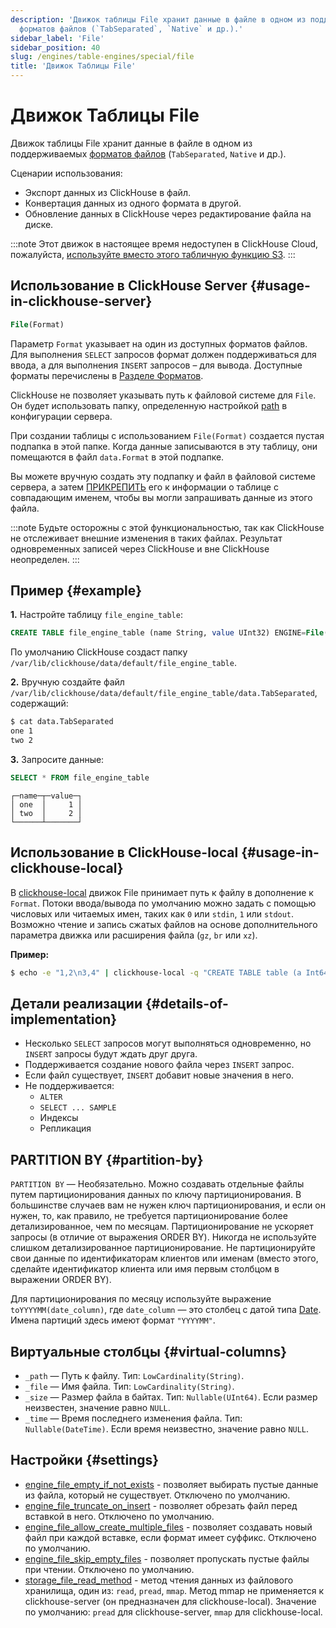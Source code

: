 ```yaml
---
description: 'Движок таблицы File хранит данные в файле в одном из поддерживаемых
  форматов файлов (`TabSeparated`, `Native` и др.).'
sidebar_label: 'File'
sidebar_position: 40
slug: /engines/table-engines/special/file
title: 'Движок Таблицы File'
---
```


# Движок Таблицы File

Движок таблицы File хранит данные в файле в одном из поддерживаемых [форматов файлов](/interfaces/formats#formats-overview) (`TabSeparated`, `Native` и др.).

Сценарии использования:

- Экспорт данных из ClickHouse в файл.
- Конвертация данных из одного формата в другой.
- Обновление данных в ClickHouse через редактирование файла на диске.

:::note
Этот движок в настоящее время недоступен в ClickHouse Cloud, пожалуйста, [используйте вместо этого табличную функцию S3](/sql-reference/table-functions/s3.md).
:::

## Использование в ClickHouse Server {#usage-in-clickhouse-server}

```sql
File(Format)
```

Параметр `Format` указывает на один из доступных форматов файлов. Для выполнения
`SELECT` запросов формат должен поддерживаться для ввода, а для выполнения
`INSERT` запросов – для вывода. Доступные форматы перечислены в
[Разделе Форматов](/interfaces/formats#formats-overview).

ClickHouse не позволяет указывать путь к файловой системе для `File`. Он будет использовать папку, определенную настройкой [path](../../../operations/server-configuration-parameters/settings.md) в конфигурации сервера.

При создании таблицы с использованием `File(Format)` создается пустая подпапка в этой папке. Когда данные записываются в эту таблицу, они помещаются в файл `data.Format` в этой подпапке.

Вы можете вручную создать эту подпапку и файл в файловой системе сервера, а затем [ПРИКРЕПИТЬ](../../../sql-reference/statements/attach.md) его к информации о таблице с совпадающим именем, чтобы вы могли запрашивать данные из этого файла.

:::note
Будьте осторожны с этой функциональностью, так как ClickHouse не отслеживает внешние изменения в таких файлах. Результат одновременных записей через ClickHouse и вне ClickHouse неопределен.
:::

## Пример {#example}

**1.** Настройте таблицу `file_engine_table`:

```sql
CREATE TABLE file_engine_table (name String, value UInt32) ENGINE=File(TabSeparated)
```

По умолчанию ClickHouse создаст папку `/var/lib/clickhouse/data/default/file_engine_table`.

**2.** Вручную создайте файл `/var/lib/clickhouse/data/default/file_engine_table/data.TabSeparated`, содержащий:

```bash
$ cat data.TabSeparated
one 1
two 2
```

**3.** Запросите данные:

```sql
SELECT * FROM file_engine_table
```

```text
┌─name─┬─value─┐
│ one  │     1 │
│ two  │     2 │
└──────┴───────┘
```

## Использование в ClickHouse-local {#usage-in-clickhouse-local}

В [clickhouse-local](../../../operations/utilities/clickhouse-local.md) движок File принимает путь к файлу в дополнение к `Format`. Потоки ввода/вывода по умолчанию можно задать с помощью числовых или читаемых имен, таких как `0` или `stdin`, `1` или `stdout`. Возможно чтение и запись сжатых файлов на основе дополнительного параметра движка или расширения файла (`gz`, `br` или `xz`).

**Пример:**

```bash
$ echo -e "1,2\n3,4" | clickhouse-local -q "CREATE TABLE table (a Int64, b Int64) ENGINE = File(CSV, stdin); SELECT a, b FROM table; DROP TABLE table"
```

## Детали реализации {#details-of-implementation}

- Несколько `SELECT` запросов могут выполняться одновременно, но `INSERT` запросы будут ждать друг друга.
- Поддерживается создание нового файла через `INSERT` запрос.
- Если файл существует, `INSERT` добавит новые значения в него.
- Не поддерживается:
    - `ALTER`
    - `SELECT ... SAMPLE`
    - Индексы
    - Репликация

## PARTITION BY {#partition-by}

`PARTITION BY` — Необязательно. Можно создавать отдельные файлы путем партиционирования данных по ключу партиционирования. В большинстве случаев вам не нужен ключ партиционирования, и если он нужен, то, как правило, не требуется партиционирование более детализированное, чем по месяцам. Партиционирование не ускоряет запросы (в отличие от выражения ORDER BY). Никогда не используйте слишком детализированное партиционирование. Не партиционируйте свои данные по идентификаторам клиентов или именам (вместо этого, сделайте идентификатор клиента или имя первым столбцом в выражении ORDER BY).

Для партиционирования по месяцу используйте выражение `toYYYYMM(date_column)`, где `date_column` — это столбец с датой типа [Date](/sql-reference/data-types/date.md). Имена партиций здесь имеют формат `"YYYYMM"`.

## Виртуальные столбцы {#virtual-columns}

- `_path` — Путь к файлу. Тип: `LowCardinality(String)`.
- `_file` — Имя файла. Тип: `LowCardinality(String)`.
- `_size` — Размер файла в байтах. Тип: `Nullable(UInt64)`. Если размер неизвестен, значение равно `NULL`.
- `_time` — Время последнего изменения файла. Тип: `Nullable(DateTime)`. Если время неизвестно, значение равно `NULL`.

## Настройки {#settings}

- [engine_file_empty_if_not_exists](/operations/settings/settings#engine_file_empty_if_not_exists) - позволяет выбирать пустые данные из файла, который не существует. Отключено по умолчанию.
- [engine_file_truncate_on_insert](/operations/settings/settings.md#engine_file_truncate_on_insert) - позволяет обрезать файл перед вставкой в него. Отключено по умолчанию.
- [engine_file_allow_create_multiple_files](/operations/settings/settings.md#engine_file_allow_create_multiple_files) - позволяет создавать новый файл при каждой вставке, если формат имеет суффикс. Отключено по умолчанию.
- [engine_file_skip_empty_files](/operations/settings/settings.md#engine_file_skip_empty_files) - позволяет пропускать пустые файлы при чтении. Отключено по умолчанию.
- [storage_file_read_method](/operations/settings/settings.md#engine_file_empty_if_not_exists) - метод чтения данных из файлового хранилища, один из: `read`, `pread`, `mmap`. Метод mmap не применяется к clickhouse-server (он предназначен для clickhouse-local). Значение по умолчанию: `pread` для clickhouse-server, `mmap` для clickhouse-local.
